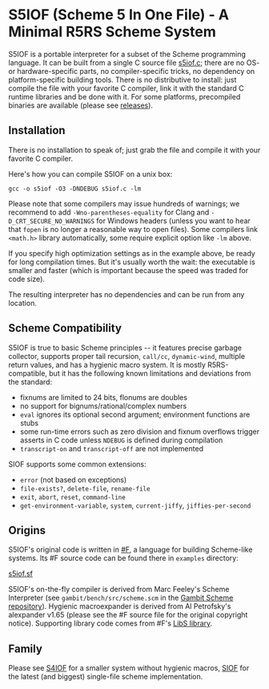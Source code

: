 # S5IOF (Scheme 5 In One File) - A Minimal R5RS Scheme System
                         
S5IOF is a portable interpreter for a subset of the Scheme programming language. 
It can be built from a single C source file [s5iof.c](https://raw.githubusercontent.com/false-schemers/s5iof/master/s5iof.c); 
there are no OS- or hardware-specific parts, no compiler-specific tricks, no dependency on platform-specific building tools. There is no distributive to install: just compile the file with your favorite C compiler, link it with the standard C runtime libraries and be done with it. For some platforms, precompiled binaries are available (please see [releases](https://github.com/false-schemers/s5iof/releases)).

## Installation

There is no installation to speak of; just grab the file and compile it with your favorite C compiler.

Here's how you can compile S5IOF on a unix box:

```
gcc -o s5iof -O3 -DNDEBUG s5iof.c -lm
```

Please note that some compilers may issue hundreds of warnings; we recommend to add `-Wno-parentheses-equality` for
Clang and `-D_CRT_SECURE_NO_WARNINGS` for Windows headers (unless you want to hear that `fopen`
is no longer a reasonable way to open files). Some compilers link `<math.h>` library automatically, some require explicit 
option like `-lm` above. 

If you specify high optimization settings as in the example above, be ready for long compilation times. But it's usually worth the wait: the executable is smaller and faster (which is important because the speed was traded for code size).

The resulting interpreter has no dependencies and can be run from any location.


## Scheme Compatibility

S5IOF is true to basic Scheme principles -- it features precise garbage collector, supports proper tail recursion, `call/cc`, `dynamic-wind`, multiple return values, and has a hygienic macro system. It is mostly R5RS-compatible, but it has the following known limitations and deviations from the standard:

  *  fixnums are limited to 24 bits, flonums are doubles
  *  no support for bignums/rational/complex numbers
  *  `eval` ignores its optional second argument; environment functions are stubs
  *  some run-time errors such as zero division and fixnum overflows trigger asserts in C code unless `NDEBUG` is defined during compilation
  * `transcript-on` and `transcript-off` are not implemented

SIOF supports some common extensions:

  *  `error` (not based on exceptions)
  *  `file-exists?`, `delete-file`, `rename-file`
  *  `exit`, `abort`, `reset`, `command-line`
  *  `get-environment-variable`, `system`, `current-jiffy`, `jiffies-per-second` 


## Origins

S5IOF's original code is written in [#F](https://github.com/false-schemers/sharpF), a language for building Scheme-like
systems. Its #F source code can be found there in `examples` directory:

[s5iof.sf](https://raw.githubusercontent.com/false-schemers/sharpF/master/examples/s5iof.sf)

S5IOF's on-the-fly compiler is derived from Marc Feeley's Scheme Interpreter (see `gambit/bench/src/scheme.scm` in the [Gambit Scheme repository](https://github.com/gambit/gambit)). Hygienic macroexpander is derived from Al Petrofsky's alexpander v1.65 (please see the #F source file for the original copyright notice). Supporting library code comes from #F's [LibS library](https://raw.githubusercontent.com/false-schemers/sharpF/master/lib/libs.sf).

## Family

Please see [S4IOF](https://github.com/false-schemers/s4iof) for a smaller system without hygienic macros, [SIOF](https://github.com/false-schemers/siof) for the latest (and biggest) single-file scheme implementation.
